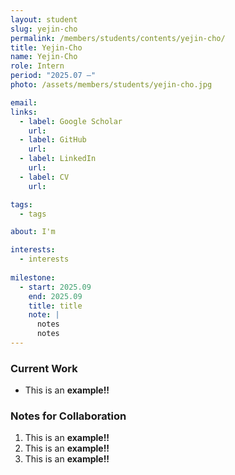```yaml
---
layout: student
slug: yejin-cho
permalink: /members/students/contents/yejin-cho/
title: Yejin-Cho
name: Yejin-Cho
role: Intern
period: "2025.07 —"
photo: /assets/members/students/yejin-cho.jpg

email: 
links:
  - label: Google Scholar
    url: 
  - label: GitHub
    url: 
  - label: LinkedIn
    url: 
  - label: CV
    url: 

tags:
  - tags

about: I'm 

interests:
  - interests
    
milestone:
  - start: 2025.09
    end: 2025.09
    title: title
    note: |
      notes
      notes
---
```


### Current Work
- This is an **example!!** 
  
### Notes for Collaboration
1. This is an **example!!** 
2. This is an **example!!** 
3. This is an **example!!** 

